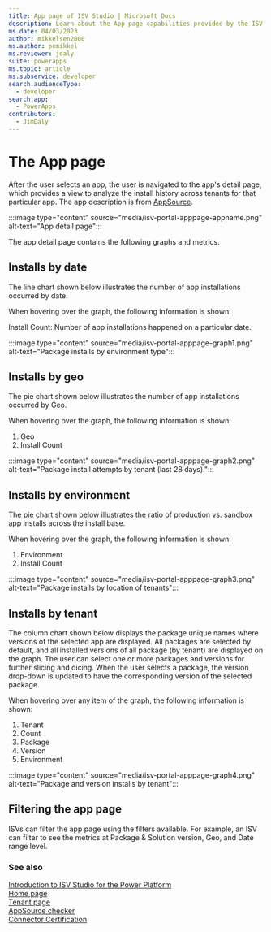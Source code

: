 ```yaml
---
title: App page of ISV Studio | Microsoft Docs
description: Learn about the App page capabilities provided by the ISV Studio portal.
ms.date: 04/03/2023
author: mikkelsen2000
ms.author: pemikkel
ms.reviewer: jdaly
suite: powerapps
ms.topic: article
ms.subservice: developer
search.audienceType: 
  - developer
search.app: 
  - PowerApps
contributors: 
  - JimDaly
---
```


# The App page

After the user selects an app, the user is navigated to the app's detail page, which provides a view to analyze the install history across tenants for that particular app. The app description is from [AppSource](https://appsource.microsoft.com/).

:::image type="content" source="media/isv-portal-apppage-appname.png" alt-text="App detail page":::

The app detail page contains the following graphs and metrics.

## Installs by date

The line chart shown below illustrates the number of app installations occurred by date. 

When hovering over the graph, the following information is shown:

Install Count: Number of app installations happened on a particular date.

:::image type="content" source="media/isv-portal-apppage-graph1.png" alt-text="Package installs by environment type":::

## Installs by geo

The pie chart shown below illustrates the number of app installations occurred by Geo.

When hovering over the graph, the following information is shown:

1. Geo
2. Install Count

:::image type="content" source="media/isv-portal-apppage-graph2.png" alt-text="Package install attempts by tenant (last 28 days).":::

## Installs by environment

The pie chart shown below illustrates the ratio of production vs. sandbox app installs across the install base.

When hovering over the graph, the following information is shown:

1. Environment
2. Install Count

:::image type="content" source="media/isv-portal-apppage-graph3.png" alt-text="Package installs by location of tenants":::

## Installs by tenant

The column chart shown below displays the package unique names where versions of the selected app are displayed. All packages are selected by default, and all installed versions of all package (by tenant) are displayed on the graph. The user can select one or more packages and versions for further slicing and dicing. When the user selects a package, the version drop-down is updated to have the corresponding version of the selected package.

When hovering over any item of the graph, the following information is shown:

1. Tenant
1. Count
1. Package
1. Version
1. Environment

:::image type="content" source="media/isv-portal-apppage-graph4.png" alt-text="Package and version installs by tenant":::

## Filtering the app page

ISVs can filter the app page using the filters available. For example, an ISV can filter to see the metrics at Package & Solution version, Geo, and Date range level.

### See also

[Introduction to ISV Studio for the Power Platform](index.md)  
[Home page](home.md)<br/>
[Tenant page](tenant.md)<br/>
[AppSource checker](appsource-checker.md)<br/>
[Connector Certification](connector-certification.md)